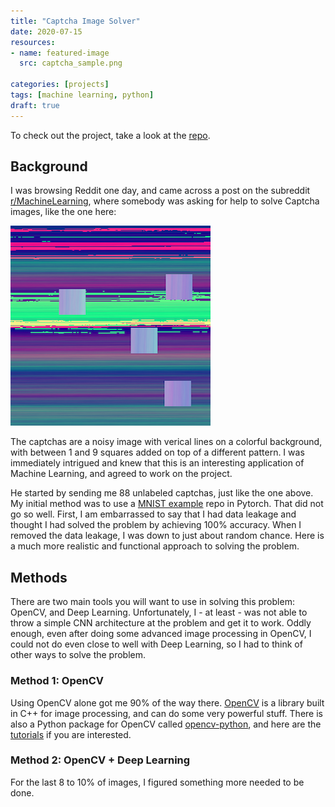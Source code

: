```yaml
---
title: "Captcha Image Solver"
date: 2020-07-15
resources:
- name: featured-image
  src: captcha_sample.png

categories: [projects]
tags: [machine learning, python]
draft: true
---
```


To check out the project, take a look at the [repo](https://github.com/evanaze/captcha).

## Background

I was browsing Reddit one day, and came across a post on the subreddit [r/MachineLearning](https://www.reddit.com/r/MachineLearning/), where somebody was asking for help to solve Captcha images, like the one here:

![](captcha_sample.png)

The captchas are a noisy image with verical lines on a colorful background, with between 1 and 9 squares added on top of a different pattern. I was immediately intrigued and knew that this is an interesting application of Machine Learning, and agreed to work on the project.  

He started by sending me 88 unlabeled captchas, just like the one above. My initial method was to use a [MNIST example](https://github.com/pytorch/examples/tree/master/mnist) repo in Pytorch. That did not go so well. First, I am embarrassed to say that I had data leakage and thought I had solved the problem by achieving 100% accuracy. When I removed the data leakage, I was down to just about random chance. Here is a much more realistic and functional approach to solving the problem.

## Methods
There are two main tools you will want to use in solving this problem: OpenCV, and Deep Learning. Unfortunately, I - at least - was not able to throw a simple CNN architecture at the problem and get it to work. Oddly enough, even after doing some advanced image processing in OpenCV, I could not do even close to well with Deep Learning, so I had to think of other ways to solve the problem.

### Method 1: OpenCV
Using OpenCV alone got me 90% of the way there. [OpenCV](https://opencv.org) is a library built in C++ for image processing, and can do some very powerful stuff. There is also a Python package for OpenCV called [opencv-python](https://pypi.org/project/opencv-python/), and here are the [tutorials](https://opencv-python-tutroals.readthedocs.io/en/latest/) if you are interested.

### Method 2: OpenCV + Deep Learning
For the last 8 to 10% of images, I figured something more needed to be done.